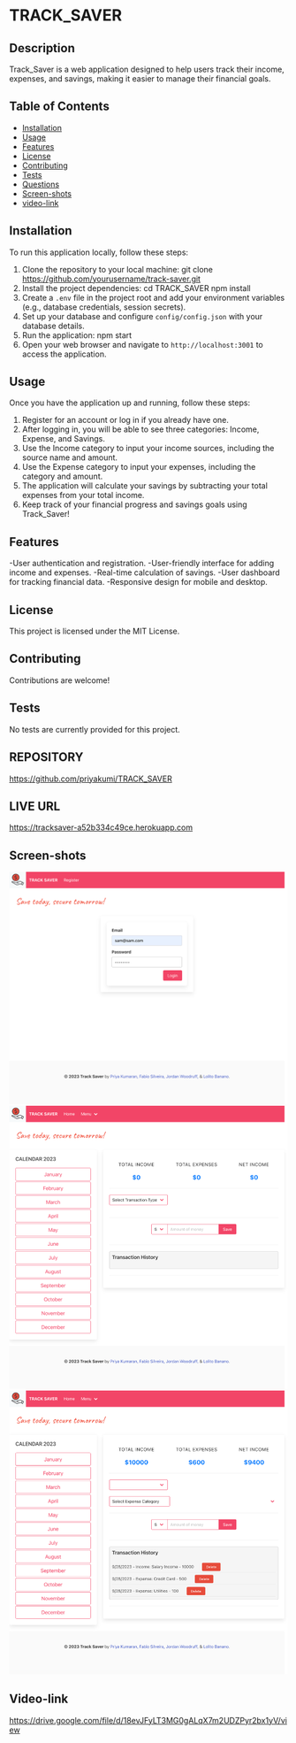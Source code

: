 
# TRACK_SAVER
## Description
Track_Saver is a web application designed to help users track their income, expenses, and savings, making it easier to manage their financial goals.
## Table of Contents
- [Installation](#installation)
- [Usage](#usage)
- [Features](#features)
- [License](#license)
- [Contributing](#contributing)
- [Tests](#tests)
- [Questions](#questions)
- [Screen-shots](#screen-shots)
- [video-link](#video-link)
## Installation
To run this application locally, follow these steps:
1. Clone the repository to your local machine:
    git clone https://github.com/yourusername/track-saver.git
2. Install the project dependencies:
    cd TRACK_SAVER
    npm install
3. Create a `.env` file in the project root and add your environment variables (e.g., database credentials, session secrets).
4. Set up your database and configure `config/config.json` with your database details.
5. Run the application:
    npm start
6. Open your web browser and navigate to `http://localhost:3001` to access the application.
## Usage
Once you have the application up and running, follow these steps:
1. Register for an account or log in if you already have one.
2. After logging in, you will be able to see three categories: Income, Expense, and Savings.
3. Use the Income category to input your income sources, including the source name and amount.
4. Use the Expense category to input your expenses, including the category and amount.
5. The application will calculate your savings by subtracting your total expenses from your total income.
6. Keep track of your financial progress and savings goals using Track_Saver!
## Features
-User authentication and registration.
-User-friendly interface for adding income and expenses.
-Real-time calculation of savings.
-User dashboard for tracking financial data.
-Responsive design for mobile and desktop.
## License
This project is licensed under the MIT License.
## Contributing
Contributions are welcome!
## Tests
No tests are currently provided for this project.

## REPOSITORY
https://github.com/priyakumi/TRACK_SAVER

## LIVE URL
https://tracksaver-a52b334c49ce.herokuapp.com

## Screen-shots
![screen-shot](public/assets/tracksaver1.png)
![screen-shot](public/assets/tracksaver2.png)
![Screen-shot](public/assets/tracksaver3.png)

## Video-link
https://drive.google.com/file/d/18evJFyLT3MG0gALqX7m2UDZPyr2bx1yV/view

